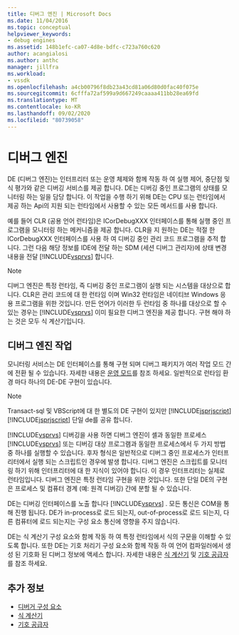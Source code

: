 ```yaml
---
title: 디버그 엔진 | Microsoft Docs
ms.date: 11/04/2016
ms.topic: conceptual
helpviewer_keywords:
- debug engines
ms.assetid: 148b1efc-ca07-4d8e-bdfc-c723a760c620
author: acangialosi
ms.author: anthc
manager: jillfra
ms.workload:
- vssdk
ms.openlocfilehash: a4cb00796f8db23a43cd81a06d80d0fac40f075e
ms.sourcegitcommit: 6cfffa72af599a9d667249caaaa411bb28ea69fd
ms.translationtype: MT
ms.contentlocale: ko-KR
ms.lasthandoff: 09/02/2020
ms.locfileid: "80739058"
---
```

# <a name="debug-engine"></a>디버그 엔진
DE (디버그 엔진)는 인터프리터 또는 운영 체제와 함께 작동 하 여 실행 제어, 중단점 및 식 평가와 같은 디버깅 서비스를 제공 합니다. DE는 디버깅 중인 프로그램의 상태를 모니터링 하는 일을 담당 합니다. 이 작업을 수행 하기 위해 DE는 CPU 또는 런타임에서 제공 하는 Api의 지원 되는 런타임에서 사용할 수 있는 모든 메서드를 사용 합니다.

 예를 들어 CLR (공용 언어 런타임)은 ICorDebugXXX 인터페이스를 통해 실행 중인 프로그램을 모니터링 하는 메커니즘을 제공 합니다. CLR을 지 원하는 DE는 적절 한 ICorDebugXXX 인터페이스를 사용 하 여 디버깅 중인 관리 코드 프로그램을 추적 합니다. 그런 다음 해당 정보를 IDE에 전달 하는 SDM (세션 디버그 관리자)에 상태 변경 내용을 전달 [!INCLUDE[vsprvs](../../code-quality/includes/vsprvs_md.md)] 합니다.

> [!NOTE]
> 디버그 엔진은 특정 런타임, 즉 디버깅 중인 프로그램이 실행 되는 시스템을 대상으로 합니다. CLR은 관리 코드에 대 한 런타임 이며 Win32 런타임은 네이티브 Windows 응용 프로그램을 위한 것입니다. 만든 언어가 이러한 두 런타임 중 하나를 대상으로 할 수 있는 경우는 [!INCLUDE[vsprvs](../../code-quality/includes/vsprvs_md.md)] 이미 필요한 디버그 엔진을 제공 합니다. 구현 해야 하는 것은 모두 식 계산기입니다.

## <a name="debug-engine-operation"></a>디버그 엔진 작업
 모니터링 서비스는 DE 인터페이스를 통해 구현 되며 디버그 패키지가 여러 작업 모드 간에 전환 될 수 있습니다. 자세한 내용은 [운영 모드](../../extensibility/debugger/operational-modes.md)를 참조 하세요. 일반적으로 런타임 환경 마다 하나의 DE-DE 구현이 있습니다.

> [!NOTE]
> Transact-sql 및 VBScript에 대 한 별도의 DE 구현이 있지만 [!INCLUDE[jsprjscript](../../debugger/debug-interface-access/includes/jsprjscript_md.md)] [!INCLUDE[jsprjscript](../../debugger/debug-interface-access/includes/jsprjscript_md.md)] 단일 de를 공유 합니다.

 [!INCLUDE[vsprvs](../../code-quality/includes/vsprvs_md.md)] 디버깅을 사용 하면 디버그 엔진이 셸과 동일한 프로세스 [!INCLUDE[vsprvs](../../code-quality/includes/vsprvs_md.md)] 또는 디버깅 대상 프로그램과 동일한 프로세스에서 두 가지 방법 중 하나를 실행할 수 있습니다. 후자 형식은 일반적으로 디버그 중인 프로세스가 인터프리터에서 실행 되는 스크립트인 경우에 발생 합니다. 디버그 엔진은 스크립트를 모니터링 하기 위해 인터프리터에 대 한 지식이 있어야 합니다. 이 경우 인터프리터는 실제로 런타임입니다. 디버그 엔진은 특정 런타임 구현을 위한 것입니다. 또한 단일 DE의 구현은 프로세스 및 컴퓨터 경계 (예: 원격 디버깅) 간에 분할 될 수 있습니다.

 DE는 디버깅 인터페이스를 노출 합니다 [!INCLUDE[vsprvs](../../code-quality/includes/vsprvs_md.md)] . 모든 통신은 COM을 통해 진행 됩니다. DE가 in-process로 로드 되는지, out-of-process로 로드 되는지, 다른 컴퓨터에 로드 되는지는 구성 요소 통신에 영향을 주지 않습니다.

 DE는 식 계산기 구성 요소와 함께 작동 하 여 특정 런타임에서 식의 구문을 이해할 수 있도록 합니다. 또한 DE는 기호 처리기 구성 요소와 함께 작동 하 여 언어 컴파일러에서 생성 된 기호화 된 디버그 정보에 액세스 합니다. 자세한 내용은 [식 계산기](../../extensibility/debugger/expression-evaluator.md) 및 [기호 공급자](../../extensibility/debugger/symbol-provider.md)를 참조 하세요.

## <a name="see-also"></a>추가 정보
- [디버거 구성 요소](../../extensibility/debugger/debugger-components.md)
- [식 계산기](../../extensibility/debugger/expression-evaluator.md)
- [기호 공급자](../../extensibility/debugger/symbol-provider.md)
